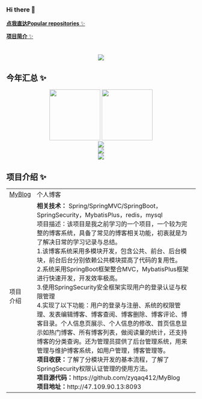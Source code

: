### Hi there 👋

<!--
**zyqaq412/zyqaq412** is a ✨ _special_ ✨ repository because its `README.md` (this file) appears on your GitHub profile.

Here are some ideas to get you started:

- 🔭 I’m currently working on ...

- 🌱 I’m currently learning ...

- 👯 I’m looking to collaborate on ...

- 🤔 I’m looking for help with ...

- 💬 Ask me about ...

- 📫 How to reach me: ...

- 😄 Pronouns: ...

- ⚡ Fun fact: ...
  
- -->
  
  <a href="#mw">**点我直达Popular repositories** ✨</a>
  
  <a href="#xm">**项目简介** ✨</a>
  
  <h1 align="center"> <a href="https://blog.csdn.net/zxwyhzy"> <img src="https://readme-typing-svg.herokuapp.com/?lines=println(%22Hello%2C%20World!%22);zyqaq412祝您今天愉快!&center=true&size=27"> </a> </h1>
  
  ## 今年汇总 ✨
  
  <div align="center">
      <img align="" height="135px" src="https://github-readme-stats-git-masterrstaa-rickstaa.vercel.app/api?username=zyqaq412&hide_title=true&hide_border=true&show_icons=true&include_all_commits=false&line_height=21&bg_color=0,EC6C6C,FFD479,FFFC79,73FA79&theme=graywhite&locale=cn"/>
      <img align="" height="135px" src="https://github-readme-stats-git-masterrstaa-rickstaa.vercel.app/api/top-langs/?username=zyqaq412&hide=css,html,javascript,scss,vue,less&hide_title=true&hide_border=true&layout=compact&bg_color=0,73FA79,73FDFF,D783FF&theme=graywhite&locale=cn" />
  </div>
  
  
  <div align="center"> <img src="https://github-readme-activity-graph.cyclic.app/graph?username=zyqaq412&bg_color=fffff0&color=708090&line=24292e&point=24292e&area=true&hide_border=true" /> </div>
  
  <div align="center"><img src="https://metrics.lecoq.io/zyqaq412?template=classic&isocalendar=1&activity=1&base=header%2C%20activity%2C%20community%2C%20repositories%2C%20metadata&base.indepth=false&base.hireable=false&base.skip=false&isocalendar=false&isocalendar.duration=half-year&activity=false&activity.limit=5&activity.load=300&activity.days=14&activity.visibility=all&activity.timestamps=false&activity.filter=all&config.timezone=Asia%2FShanghai"    /></div>
  
  <div align="center"> <img src="https://visitor-badge.glitch.me/badge?page_id=zyqaq412" /> </div>
  
  <div id="xm"></div>
  
  
  
  
  
  ## 项目介绍 ✨
  
  
  <table>
      <tr>
      	<td><a href="https://github.com/zyqaq412/MyBlog">MyBlog</a></td>
          <td>个人博客</td>
      </tr>
      <tr>
      	<td>项目<br>介绍</td>
          <td> 
              <b>相关技术：</b> Spring/SpringMVC/SpringBoot，SpringSecurity，MybatisPlus，redis，mysql<br>
  项目描述：该项目是我之前学习的一个项目，一个较为完整的博客系统，具备了常见的博客相关功能，初衷就是为了解决日常的学习记录与总结。<br>
  1.该博客系统采用多模块开发，包含公共、前台、后台模块，前台后台分别依赖公共模块提高了代码的复用性。<br>
  2.系统采用SpringBoot框架整合MVC，MybatisPlus框架进行快速开发，开发效率极高。<br>
  3.使用SpringSecurity安全框架实现用户的登录认证与权限管理<br>
  4.实现了以下功能：用户的登录与注册、系统的权限管理、发表编辑博客、博客查阅、博客删除、博客评论、博客目录。个人信息页展示、个人信息的修改、首页信息显示如热门博客、所有博客列表，做阅读量的统计，还支持博客的分类查询。还为管理员提供了后台管理系统，用来管理与维护博客系统，如用户管理，博客管理等。<br>
  <b>项目收获：</b>了解了分模块开发的基本流程，了解了SpringSecurity权限认证管理的使用方法。<br>
  <b>项目源代码：</b>https://github.com/zyqaq412/MyBlog<br>
  <b>项目地址：</b>http://47.109.90.13:8093
          </td>
      </tr>
  </table>
  
  
  
  
  
  
  
  
  
  <div id="mw"></div>

